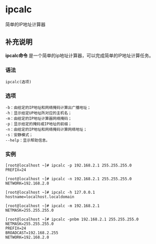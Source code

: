 ipcalc
===

简单的IP地址计算器

## 补充说明

**ipcalc命令** 是一个简单的ip地址计算器，可以完成简单的IP地址计算任务。

### 语法

```shell
ipcalc(选项)
```

### 选项

```shell
-b：由给定的IP地址和网络掩码计算出广播地址；
-h：显示给定UP地址所对应的主机名；
-m：由给定的IP地址计算器网络掩码；
-p：显示给定的掩码或IP地址的前缀；
-n：由给定的IP地址和网络掩码计算网络地址；
-s：安静模式；
--help：显示帮助信息。
```

### 实例

```shell
[root@localhost ~]# ipcalc -p 192.168.2.1 255.255.255.0
PREFIX=24

[root@localhost ~]# ipcalc -n 192.168.2.1 255.255.255.0
NETWORK=192.168.2.0

[root@localhost ~]# ipcalc -h 127.0.0.1
hostname=localhost.localdomain

[root@localhost ~]# ipcalc -m 192.168.2.1
NETMASK=255.255.255.0

[root@localhost ~]# ipcalc -pnbm 192.168.2.1 255.255.255.0
NETMASK=255.255.255.0
PREFIX=24
BROADCAST=192.168.2.255
NETWORK=192.168.2.0
```


<!-- Linux命令行搜索引擎：https://jaywcjlove.github.io/linux-command/ -->